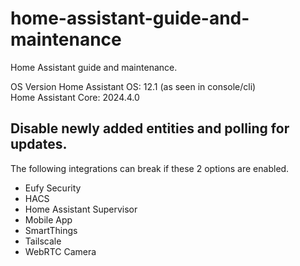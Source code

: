 # home-assistant-guide-and-maintenance
Home Assistant guide and maintenance.


OS Version Home Assistant OS: 12.1 (as seen in console/cli)  
Home Assistant Core: 2024.4.0

## Disable newly added entities and polling for updates.
The following integrations can break if these 2 options are enabled.
* Eufy Security
* HACS
* Home Assistant Supervisor
* Mobile App
* SmartThings
* Tailscale
* WebRTC Camera

